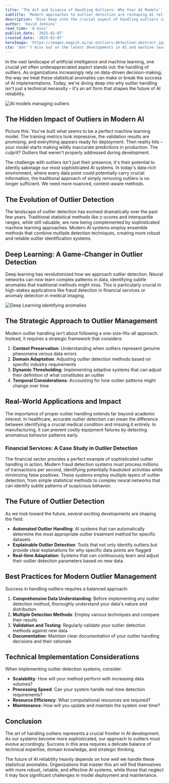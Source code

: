 ```yaml
---  
title: 'The Art and Science of Handling Outliers: Why Your AI Models'' Success Depends on It'  
subtitle: 'Modern approaches to outlier detection are reshaping AI reliability'  
description: 'Dive deep into the crucial aspect of handling outliers in AI and machine learning. Discover how modern approaches, including deep learning, enhance AI reliability and are transforming success in various sectors.'  
author: 'David Jenkins'  
read_time: '8 mins'  
publish_date: '2025-02-07'  
created_date: '2025-02-07'  
heroImage: 'https://images.magick.ai/ai-outliers-detection-abstract.jpg'  
cta: 'Don''t miss out on the latest developments in AI and machine learning! Follow us on LinkedIn for more insights on outlier detection, model optimization, and the future of AI reliability.'  
---  
```


In the vast landscape of artificial intelligence and machine learning, one crucial yet often underappreciated aspect stands out: the handling of outliers. As organizations increasingly rely on data-driven decision-making, the way we treat these statistical anomalies can make or break the success of AI implementations. Today, we're diving deep into why outlier handling isn't just a technical necessity – it's an art form that shapes the future of AI reliability.  

![AI models managing outliers](https://i.magick.ai/PIXE/1738947037559_magick_img.webp)  

## The Hidden Impact of Outliers in Modern AI  

Picture this: You've built what seems to be a perfect machine learning model. The training metrics look impressive, the validation results are promising, and everything appears ready for deployment. Then reality hits – your model starts making wildly inaccurate predictions in production. The culprit? Outliers that weren't properly addressed during development.  

The challenge with outliers isn't just their presence; it's their potential to silently sabotage our most sophisticated AI systems. In today's data-rich environment, where every data point could potentially carry crucial information, the traditional approach of simply removing outliers is no longer sufficient. We need more nuanced, context-aware methods.  

## The Evolution of Outlier Detection  

The landscape of outlier detection has evolved dramatically over the past few years. Traditional statistical methods like z-scores and interquartile ranges, while still valuable, are now being complemented by sophisticated machine learning approaches. Modern AI systems employ ensemble methods that combine multiple detection techniques, creating more robust and reliable outlier identification systems.  

## Deep Learning: A Game-Changer in Outlier Detection  

Deep learning has revolutionized how we approach outlier detection. Neural networks can now learn complex patterns in data, identifying subtle anomalies that traditional methods might miss. This is particularly crucial in high-stakes applications like fraud detection in financial services or anomaly detection in medical imaging.  

![Deep Learning identifying anomalies](https://i.magick.ai/PIXE/1738947037562_magick_img.webp)  

## The Strategic Approach to Outlier Management  

Modern outlier handling isn't about following a one-size-fits-all approach. Instead, it requires a strategic framework that considers:  

1. **Context Preservation**: Understanding when outliers represent genuine phenomena versus data errors  
2. **Domain Adaptation**: Adjusting outlier detection methods based on specific industry requirements  
3. **Dynamic Thresholding**: Implementing adaptive systems that can adjust their definition of what constitutes an outlier  
4. **Temporal Considerations**: Accounting for how outlier patterns might change over time  

## Real-World Applications and Impact  

The importance of proper outlier handling extends far beyond academic interest. In healthcare, accurate outlier detection can mean the difference between identifying a crucial medical condition and missing it entirely. In manufacturing, it can prevent costly equipment failures by detecting anomalous behavior patterns early.  

### Financial Services: A Case Study in Outlier Detection  

The financial sector provides a perfect example of sophisticated outlier handling in action. Modern fraud detection systems must process millions of transactions per second, identifying potentially fraudulent activities while minimizing false positives. These systems employ multiple layers of outlier detection, from simple statistical methods to complex neural networks that can identify subtle patterns of suspicious behavior.  

## The Future of Outlier Detection  

As we look toward the future, several exciting developments are shaping the field:  

- **Automated Outlier Handling**: AI systems that can automatically determine the most appropriate outlier treatment method for specific datasets  
- **Explainable Outlier Detection**: Tools that not only identify outliers but provide clear explanations for why specific data points are flagged  
- **Real-time Adaptation**: Systems that can continuously learn and adjust their outlier detection parameters based on new data  

## Best Practices for Modern Outlier Management  

Success in handling outliers requires a balanced approach:  

1. **Comprehensive Data Understanding**: Before implementing any outlier detection method, thoroughly understand your data's nature and distribution  
2. **Multiple Detection Methods**: Employ various techniques and compare their results  
3. **Validation and Testing**: Regularly validate your outlier detection methods against new data  
4. **Documentation**: Maintain clear documentation of your outlier handling decisions and their rationale  

## Technical Implementation Considerations  

When implementing outlier detection systems, consider:  

- **Scalability**: How will your method perform with increasing data volumes?  
- **Processing Speed**: Can your system handle real-time detection requirements?  
- **Resource Efficiency**: What computational resources are required?  
- **Maintenance**: How will you update and maintain the system over time?  

## Conclusion  

The art of handling outliers represents a crucial frontier in AI development. As our systems become more sophisticated, our approach to outliers must evolve accordingly. Success in this area requires a delicate balance of technical expertise, domain knowledge, and strategic thinking.  

The future of AI reliability heavily depends on how well we handle these statistical anomalies. Organizations that master this art will find themselves with more robust, reliable, and effective AI systems, while those that neglect it may face significant challenges in model deployment and maintenance.